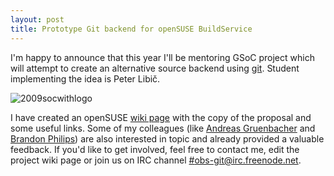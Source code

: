 ```yaml
---
layout: post
title: Prototype Git backend for openSUSE BuildService
---
```


I'm happy to announce that this year I'll be mentoring GSoC project which will attempt to create an alternative source backend using [git](http://git-scm.com/). Student implementing the idea is Peter Libič.

![2009socwithlogo](/assets/2009socwithlogo.png)

I have created an openSUSE [wiki page](http://en.opensuse.org/Build_Service/Git_Backend) with the copy of the proposal and some useful links. Some of my colleagues (like [Andreas Gruenbacher](http://www.suse.de/~agruen/) and [Brandon Philips](http://ifup.org/)) are also interested in topic and already provided a valuable feedback. If you'd like to get involved, feel free to contact me, edit the project wiki page or join us on IRC channel [#obs-git@irc.freenode.net](irc://irc.freenode.net/#obs-git).
